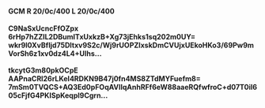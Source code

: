 #### GCM R 20/0c/400 L 20/0c/400
**C9NaSxUcncFfOZpx**<br/>**6rHp7hZZIL2DBumlTxUxkzB+Xg73jEhks1sq202m0UY=**<br/>**wkr9l0XvBfIjd75Dltxv9S2c/Wj9rUOPZIxskDmCVUjxUEkoHKo3/69Pw9mVorSh6z1xv0dz4L4+UIhs...**<br/><br/>
**tkcytG3m80pkOCpE**<br/>**AAPnaCRI26rLKel4RDKN9B47j0fn4MS8ZTdMYFuefm8=**<br/>**7mSm0TVQCS+AQ3Ed0pFOqAVIlqAnhRFf6eW88aaeRQfwfroC+d07T0il605cFjfG4PKISpKeqpl9Cgrn...**
